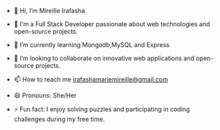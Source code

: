 - 👋 Hi, I’m Mireille Irafasha
- 👀 I'm a Full Stack Developer passionate about web technologies and open-source projects.
- 🌱 I’m currently learning Mongodb,MySQL and Express
- 💞️ I’m looking to collaborate on innovative web applications and open-source projects.

- 📫 How to reach me irafashamariemireille@gmail.com
- 😄 Pronouns: She/Her
- ⚡ Fun fact: I enjoy solving puzzles and participating in coding challenges during my free time.

<!---
mireilleIrafasha25/mireilleIrafasha25 is a ✨ special ✨ repository because its `README.md` (this file) appears on your GitHub profile.
You can click the Preview link to take a look at your changes.
--->
